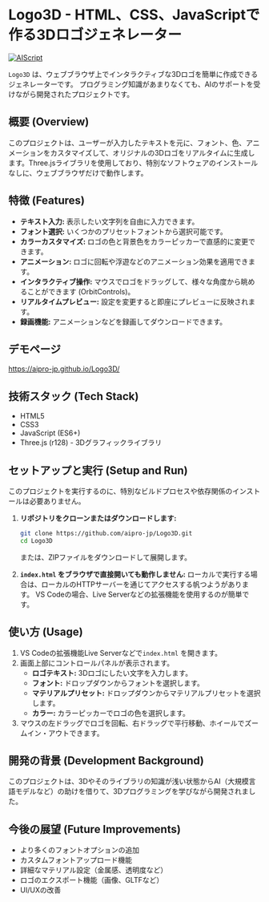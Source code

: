 # Logo3D - HTML、CSS、JavaScriptで作る3Dロゴジェネレーター

[![AIScript](https://img.shields.io/badge/AI%20Assisted-Yes-brightgreen)](https://gemini.google.com/) <!-- AI支援で作成した場合のバッジ例 -->

`Logo3D` は、ウェブブラウザ上でインタラクティブな3Dロゴを簡単に作成できるジェネレーターです。
プログラミング知識があまりなくても、AIのサポートを受けながら開発されたプロジェクトです。

## 概要 (Overview)

このプロジェクトは、ユーザーが入力したテキストを元に、フォント、色、アニメーションをカスタマイズして、オリジナルの3Dロゴをリアルタイムに生成します。Three.jsライブラリを使用しており、特別なソフトウェアのインストールなしに、ウェブブラウザだけで動作します。

## 特徴 (Features)

*   **テキスト入力:** 表示したい文字列を自由に入力できます。
*   **フォント選択:** いくつかのプリセットフォントから選択可能です。
*   **カラーカスタマイズ:** ロゴの色と背景色をカラーピッカーで直感的に変更できます。
*   **アニメーション:** ロゴに回転や浮遊などのアニメーション効果を適用できます。
*   **インタラクティブ操作:** マウスでロゴをドラッグして、様々な角度から眺めることができます (OrbitControls)。
*   **リアルタイムプレビュー:** 設定を変更すると即座にプレビューに反映されます。
*   **録画機能:** アニメーションなどを録画してダウンロードできます。

## デモページ
https://aipro-jp.github.io/Logo3D/

## 技術スタック (Tech Stack)

*   HTML5
*   CSS3
*   JavaScript (ES6+)
*   Three.js (r128) - 3Dグラフィックライブラリ

## セットアップと実行 (Setup and Run)

このプロジェクトを実行するのに、特別なビルドプロセスや依存関係のインストールは必要ありません。

1.  **リポジトリをクローンまたはダウンロードします:**
    ```bash
    git clone https://github.com/aipro-jp/Logo3D.git
    cd Logo3D
    ```
    または、ZIPファイルをダウンロードして展開します。

2.  **`index.html` をブラウザで直接開いても動作しません:**
    ローカルで実行する場合は、ローカルのHTTPサーバーを通じてアクセスする帆つようがあります。
    VS Codeの場合、Live Serverなどの拡張機能を使用するのが簡単です。

## 使い方 (Usage)

1.  VS Codeの拡張機能Live Serverなどで`index.html` を開きます。
2.  画面上部にコントロールパネルが表示されます。
    *   **ロゴテキスト:** 3Dロゴにしたい文字を入力します。
    *   **フォント:** ドロップダウンからフォントを選択します。
    *   **マテリアルプリセット:** ドロップダウンからマテリアルプリセットを選択します。
    *   **カラー:** カラーピッカーでロゴの色を選択します。
3.  マウスの左ドラッグでロゴを回転、右ドラッグで平行移動、ホイールでズームイン・アウトできます。

## 開発の背景 (Development Background)

このプロジェクトは、3Dやそのライブラリの知識が浅い状態からAI（大規模言語モデルなど）の助けを借りて、3Dプログラミングを学びながら開発されました。

## 今後の展望 (Future Improvements)

*   より多くのフォントオプションの追加
*   カスタムフォントアップロード機能
*   詳細なマテリアル設定（金属感、透明度など）
*   ロゴのエクスポート機能（画像、GLTFなど）
*   UI/UXの改善
